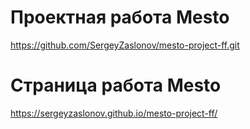 # Проектная работа Mesto
https://github.com/SergeyZaslonov/mesto-project-ff.git
# Страница работа Mesto
https://sergeyzaslonov.github.io/mesto-project-ff/
